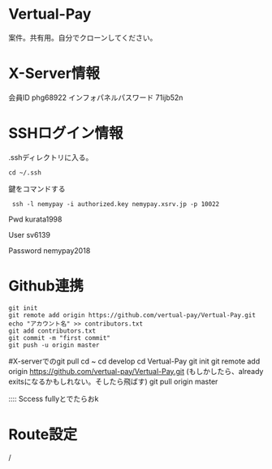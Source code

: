# Vertual-Pay
案件。共有用。自分でクローンしてください。
# X-Server情報
会員ID
phg68922
インフォパネルパスワード 
71ijb52n
# SSHログイン情報
.sshディレクトリに入る。
```
cd ~/.ssh
```
鍵をコマンドする
```
 ssh -l nemypay -i authorized.key nemypay.xsrv.jp -p 10022
```

Pwd kurata1998

User sv6139

Password nemypay2018

# Github連携
```
git init
git remote add origin https://github.com/vertual-pay/Vertual-Pay.git
echo "アカウント名" >> contributors.txt
git add contributors.txt
git commit -m "first commit"
git push -u origin master
```

#X-serverでのgit pull 
cd ~
cd develop 
cd Vertual-Pay
git init 
git remote add origin https://github.com/vertual-pay/Vertual-Pay.git
(もしかしたら、already exitsになるかもしれない。そしたら飛ばす)
git pull origin master

::::
Sccess fullyとでたらおk

# Route設定
/ 
